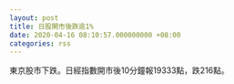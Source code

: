 ```yaml
---
layout: post
title: 日股開市後跌逾1%
date: 2020-04-16 08:10:57.000000000 +08:00
categories: rss
---
```


東京股市下跌。日經指數開市後10分鐘報19333點，跌216點。
